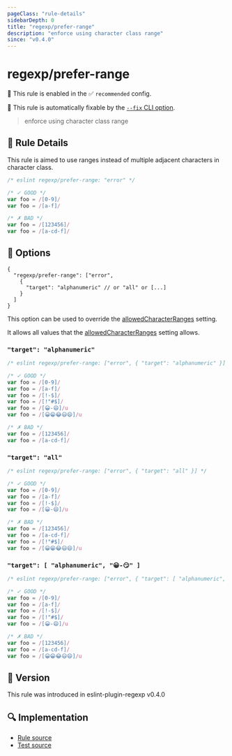 ```yaml
---
pageClass: "rule-details"
sidebarDepth: 0
title: "regexp/prefer-range"
description: "enforce using character class range"
since: "v0.4.0"
---
```

# regexp/prefer-range

💼 This rule is enabled in the ✅ `recommended` config.

🔧 This rule is automatically fixable by the [`--fix` CLI option](https://eslint.org/docs/latest/user-guide/command-line-interface#--fix).

<!-- end auto-generated rule header -->

> enforce using character class range

## :book: Rule Details

This rule is aimed to use ranges instead of multiple adjacent characters in character class.

<eslint-code-block fix>

```js
/* eslint regexp/prefer-range: "error" */

/* ✓ GOOD */
var foo = /[0-9]/
var foo = /[a-f]/

/* ✗ BAD */
var foo = /[123456]/
var foo = /[a-cd-f]/
```

</eslint-code-block>

## :wrench: Options

```json5
{
  "regexp/prefer-range": ["error",
    {
      "target": "alphanumeric" // or "all" or [...]
    }
  ]
}
```

This option can be used to override the [allowedCharacterRanges] setting.

It allows all values that the [allowedCharacterRanges] setting allows.

[allowedCharacterRanges]: ../settings/index.md#allowedCharacterRanges

### `"target": "alphanumeric"`

<eslint-code-block fix>

```js
/* eslint regexp/prefer-range: ["error", { "target": "alphanumeric" }] */

/* ✓ GOOD */
var foo = /[0-9]/
var foo = /[a-f]/
var foo = /[!-$]/
var foo = /[!"#$]/
var foo = /[😀-😄]/u
var foo = /[😀😁😂😃😄]/u

/* ✗ BAD */
var foo = /[123456]/
var foo = /[a-cd-f]/
```

</eslint-code-block>

### `"target": "all"`

<eslint-code-block fix>

```js
/* eslint regexp/prefer-range: ["error", { "target": "all" }] */

/* ✓ GOOD */
var foo = /[0-9]/
var foo = /[a-f]/
var foo = /[!-$]/
var foo = /[😀-😄]/u

/* ✗ BAD */
var foo = /[123456]/
var foo = /[a-cd-f]/
var foo = /[!"#$]/
var foo = /[😀😁😂😃😄]/u
```

</eslint-code-block>

### `"target": [ "alphanumeric", "😀-😏" ]`

<eslint-code-block fix>

```js
/* eslint regexp/prefer-range: ["error", { "target": [ "alphanumeric", "😀-😏" ] }] */

/* ✓ GOOD */
var foo = /[0-9]/
var foo = /[a-f]/
var foo = /[!-$]/
var foo = /[!"#$]/
var foo = /[😀-😄]/u

/* ✗ BAD */
var foo = /[123456]/
var foo = /[a-cd-f]/
var foo = /[😀😁😂😃😄]/u
```

</eslint-code-block>

## :rocket: Version

This rule was introduced in eslint-plugin-regexp v0.4.0

## :mag: Implementation

- [Rule source](https://github.com/ota-meshi/eslint-plugin-regexp/blob/master/lib/rules/prefer-range.ts)
- [Test source](https://github.com/ota-meshi/eslint-plugin-regexp/blob/master/tests/lib/rules/prefer-range.ts)

